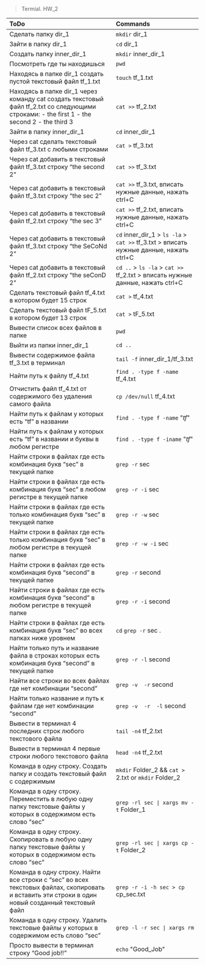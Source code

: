 > Termial. HW_2

|ToDo|Commands|
|:----|:-------|
|Сделать папку dir_1|`mkdir` dir_1|
|Зайти в папку dir_1|`cd` dir_1|
|Создать папку inner_dir_1|`mkdir` inner_dir_1|
|Посмотреть где ты находишься|`pwd`|
|Находясь в папке dir_1 создать пустой текстовый файл tf_1.txt|`touch` tf_1.txt|
|Находясь в папке dir_1 через команду cat создать текстовый файл tf_2.txt со следующими строками: - the first 1 - the second 2 - the third 3|`cat >>` tf_2.txt|
|Зайти в папку inner_dir_1|`cd` inner_dir_1|
|Через cat сделать текстовый файл tf_3.txt  c любыми строками|`cat >` tf_3.txt|
|Через cat добавить в текстовый файл tf_3.txt строку “the second 2”|`cat >>` tf_3.txt|
|Через cat добавить в текстовый файл tf_3.txt строку “the sec 2”|`cat >>` tf_3.txt, вписать нужные данные, нажать ctrl+C|
|Через cat добавить в текстовый файл tf_2.txt строку “the sec 3”|`cat >>` tf_2.txt, вписать нужные данные, нажать ctrl+C|
|Через cat добавить в текстовый файл tf_3.txt строку “the SeCoNd 2”|`cd` inner_dir_1 > `ls -la` > `cat >>` tf_3.txt > вписать нужные данные, нажать ctrl+C|
|Через cat добавить в текстовый файл tf_2.txt строку “the seConD 2”|`cd ..` > `ls -la` > `cat >>` tf_2.txt > вписать нужные данные, нажать ctrl+C|
|Сделать текстовый файл tf_4.txt в котором будет 15 строк|`cat >` tf_4.txt|
|Сделать текстовый файл tF_5.txt в котором будет 13 строк|`cat >` tF_5.txt|
|Вывести список всех файлов в папке|`pwd`|
|Выйти из папки inner_dir_1|`cd ..`|
|Вывести содержимое файла tf_3.txt в терминал|`tail -f` inner_dir_1/tf_3.txt|
|Найти путь к файлу tf_4.txt|`find . -type f -name` tf_4.txt|
|Отчистить файл tf_4.txt от содержимого без удаления самого файла|`cp /dev/null` tf_4.txt|
|Найти путь к файлам у которых есть  “tf” в названии|`find . -type f -name` "*tf*"|
|Найти путь к файлам у которых есть  “tf” в названии и буквы в любом регистре|`find . -type f -iname` "*tf*"|
|Найти строки в файлах где есть комбинация букв “sec” в текущей папке|`grep -r` sec|
|Найти строки в файлах где есть комбинация букв “sec” в любом регистре в текущей папке|`grep -r -i` sec|
|Найти строки в файлах где есть только комбинация букв “sec” в текущей папке|`grep -r -w` sec|
|Найти строки в файлах где есть только комбинация букв “sec” в любом регистре в текущей папке|`grep -r -w -i` sec|
|Найти строки в файлах где есть комбинация букв “second” в текущей папке|`grep -r` second|
|Найти строки в файлах где есть комбинация букв “second” в любом регистре в текущей папке|`grep -r -i` second|
|Найти строки в файлах где есть комбинация букв “sec” во всех папках ниже уровнем|`cd` `grep -r` sec .|
|Найти только путь и название файла в строках которых есть комбинация букв “second” в текущей папке|`grep -r -l` second|
|Найти все строки во всех файлах где нет комбинации “second”|`grep -v  -r` second|
|Найти только название и путь к файлам где нет комбинации “second”|`grep -v  -r  -l` second|
|Вывести в терминал 4 последних строк любого текстового файла|`tail -n4` tf_2.txt|
|Вывести в терминал 4 первые строки любого текстового файла|`head -n4` tf_2.txt|
|Команда в одну строку. Создать папку и создать текстовый файл с содержимым|`mkdir` Folder_2 && `cat >` 2.txt or `mkdir` Folder_2 | `cat >` 2.txt|
|Команда в одну строку. Переместить в любую одну папку текстовые файлы у которых в содержимом есть слово “sec”|`grep -rl sec \| xargs mv -t` Folder_1|
|Команда в одну строку. Скопировать в любую одну папку текстовые файлы у которых в содержимом есть слово “sec”|`grep -rl sec \| xargs cp -t` Folder_2|
|Команда в одну строку. Найти все строки c “sec” во всех текстовых файлах, скопировать и вставить эти строки в один новый созданный текстовый файл|`grep -r -i -h sec > cp` cp_sec.txt|
|Команда в одну строку. Удалить текстовые файлы у которых в содержимом есть слово “sec”|`grep -l -r sec \| xargs rm`|
|Просто вывести в терминал строку “Good job!!”|`echo` "Good_Job"|
